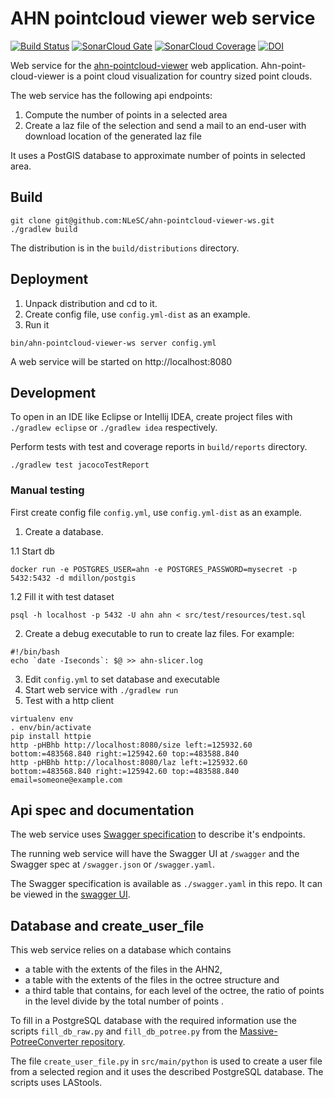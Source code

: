 AHN pointcloud viewer web service
=================================

[![Build Status](https://travis-ci.org/NLeSC/ahn-pointcloud-viewer-ws.svg)](https://travis-ci.org/NLeSC/ahn-pointcloud-viewer-ws)
[![SonarCloud Gate](https://sonarcloud.io/api/badges/gate?key=nl.esciencecenter.ahn:ahn-pointcloud-viewer-ws)](https://sonarcloud.io/dashboard?id=nl.esciencecenter.ahn:ahn-pointcloud-viewer-ws)
[![SonarCloud Coverage](https://sonarcloud.io/api/badges/measure?key=nl.esciencecenter.ahn:ahn-pointcloud-viewer-ws&metric=coverage)](https://sonarcloud.io/component_measures/domain/Coverage?id=nl.esciencecenter.ahn:ahn-pointcloud-viewer-ws)
[![DOI](https://zenodo.org/badge/DOI/10.5281/zenodo.909308.svg)](https://doi.org/10.5281/zenodo.909308)

Web service for the [ahn-pointcloud-viewer](https://github.com/NLeSC/ahn-pointcloud-viewer) web application. Ahn-point-cloud-viewer is a point cloud visualization for country sized point clouds.

The web service has the following api endpoints:
1. Compute the number of points in a selected area
2. Create a laz file of the selection and send a mail to an end-user with download location of the generated laz file

It uses a PostGIS database to approximate number of points in selected area.

Build
-----

````
git clone git@github.com:NLeSC/ahn-pointcloud-viewer-ws.git
./gradlew build
````

The distribution is in the `build/distributions` directory.

Deployment
----------

1. Unpack distribution and cd to it.
2. Create config file, use `config.yml-dist` as an example.
3. Run it

````
bin/ahn-pointcloud-viewer-ws server config.yml
````

A web service will be started on http://localhost:8080

Development
-----------

To open in an IDE like Eclipse or Intellij IDEA, create project files with `./gradlew eclipse` or `./gradlew idea` respectively.

Perform tests with test and coverage reports in `build/reports` directory.
````
./gradlew test jacocoTestReport
````

### Manual testing

First create config file `config.yml`, use `config.yml-dist` as an example.

1. Create a database.

1.1 Start db

````
docker run -e POSTGRES_USER=ahn -e POSTGRES_PASSWORD=mysecret -p 5432:5432 -d mdillon/postgis
````

1.2 Fill it with test dataset

````
psql -h localhost -p 5432 -U ahn ahn < src/test/resources/test.sql
````

2. Create a debug executable to run to create laz files. For example:

````
#!/bin/bash
echo `date -Iseconds`: $@ >> ahn-slicer.log
````

3. Edit `config.yml` to set database and executable
4. Start web service with `./gradlew run`
5. Test with a http client

````
virtualenv env
. env/bin/activate
pip install httpie
http -pHBhb http://localhost:8080/size left:=125932.60 bottom:=483568.840 right:=125942.60 top:=483588.840
http -pHBhb http://localhost:8080/laz left:=125932.60 bottom:=483568.840 right:=125942.60 top:=483588.840 email=someone@example.com
````

Api spec and documentation
--------------------------

The web service uses [Swagger specification](https://swagger.io/) to describe it's endpoints. 

The running web service will have the Swagger UI at `/swagger` and the Swagger spec at `/swagger.json` or `/swagger.yaml`.

The Swagger specification is available as `./swagger.yaml` in this repo. It can be viewed in the [swagger UI](http://petstore.swagger.io/?url=https://raw.githubusercontent.com/NLeSC/ahn-pointcloud-viewer-ws/swagger/swagger.yaml).

Database and create_user_file
-----------------------------

This web service relies on a database which contains
* a table with the extents of the files in the AHN2,
* a table with the extents of the files in the octree structure and
* a third table that contains, for each level of the octree, the ratio of points in the level divide by the total number of points .

To fill in a PostgreSQL database with the required information use the scripts
`fill_db_raw.py` and `fill_db_potree.py` from the 
[Massive-PotreeConverter repository](https://github.com/NLeSC/Massive-PotreeConverter).

The file `create_user_file.py` in `src/main/python` is used to create a user file
from a selected region and it uses the described PostgreSQL database. The scripts uses LAStools.

